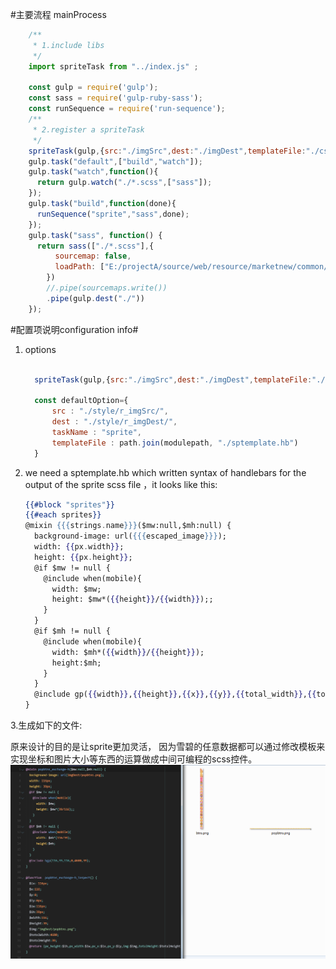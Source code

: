 #主要流程 mainProcess
```javascript
    /**
     * 1.include libs
     */
    import spriteTask from "../index.js" ;

    const gulp = require('gulp');
    const sass = require('gulp-ruby-sass');
    const runSequence = require('run-sequence');
    /**
     * 2.register a spriteTask
     */
    spriteTask(gulp,{src:"./imgSrc",dest:"./imgDest",templateFile:"./css.hb"});
    gulp.task("default",["build","watch"]);
    gulp.task("watch",function(){
      return gulp.watch("./*.scss",["sass"]);
    });
    gulp.task("build",function(done){
      runSequence("sprite","sass",done);
    });
    gulp.task("sass", function() {
      return sass(["./*.scss"],{
          sourcemap: false,
          loadPath: ["E:/projectA/source/web/resource/marketnew/common/src/scss/common"]
        })
        //.pipe(sourcemaps.write())
        .pipe(gulp.dest("./"))
    });
```

#配置项说明configuration info#
1. options
    ```javascript

      spriteTask(gulp,{src:"./imgSrc",dest:"./imgDest",templateFile:"./css.hb"});

      const defaultOption={
          src : "./style/r_imgSrc/",
          dest : "./style/r_imgDest/",
          taskName : "sprite",
          templateFile : path.join(modulepath, "./sptemplate.hb")
      }

    ```

2. we need a sptemplate.hb which written syntax of handlebars for the output of the sprite scss file ，it looks like this:

    ```handlebars
    {{#block "sprites"}}
    {{#each sprites}}
    @mixin {{{strings.name}}}($mw:null,$mh:null) {
      background-image: url({{{escaped_image}}});
      width: {{px.width}};
      height: {{px.height}};
      @if $mw != null {
        @include when(mobile){
          width: $mw;
          height: $mw*({{height}}/{{width}});;
        }
      }
      @if $mh != null {
        @include when(mobile){
          width: $mh*({{width}}/{{height}});
          height:$mh;
        }
      }
      @include gp({{width}},{{height}},{{x}},{{y}},{{total_width}},{{total_height}});
    }
    ```
3.生成如下的文件:

原来设计的目的是让sprite更加灵活，
因为雪碧的任意数据都可以通过修改模板来实现坐标和图片大小等东西的运算做成中间可编程的scss控件。
![output files and image][outputRef]

[outputRef]:rst.png "output files and image"

